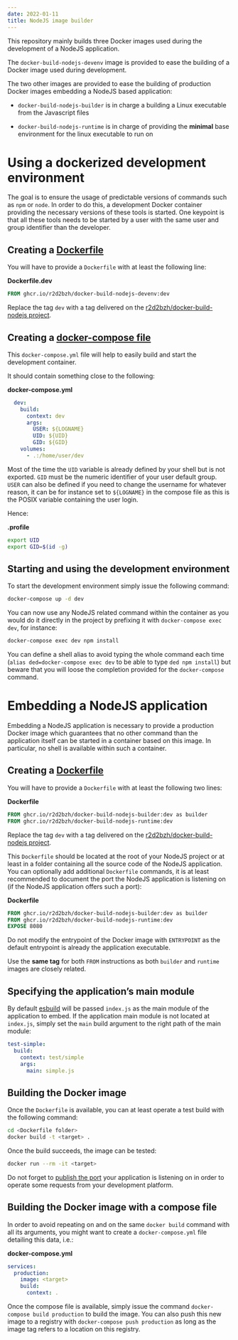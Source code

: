 ```yaml
---
date: 2022-01-11
title: NodeJS image builder
---
```


This repository mainly builds three Docker images used during the development of a NodeJS application.

The `docker-build-nodejs-devenv` image is provided to ease the building of a Docker image used during development.

The two other images are provided to ease the building of production Docker images embedding a NodeJS based application:

-   `docker-build-nodejs-builder` is in charge a building a Linux executable from the Javascript files

-   `docker-build-nodejs-runtime` is in charge of providing the **minimal** base environment for the linux executable to run on

# Using a dockerized development environment

The goal is to ensure the usage of predictable versions of commands such as `npm` or `node`. In order to do this, a development Docker container providing the necessary versions of these tools is started. One keypoint is that all these tools needs to be started by a user with the same user and group identifier than the developer.

## Creating a [Dockerfile](https://docs.docker.com/engine/reference/builder/)

You will have to provide a `Dockerfile` with at least the following line:

<div class="formalpara-title">

**Dockerfile.dev**

</div>

``` Dockerfile
FROM ghcr.io/r2d2bzh/docker-build-nodejs-devenv:dev
```

<div class="important">

Replace the tag `dev` with a tag delivered on the [r2d2bzh/docker-build-nodejs project](https://github.com/r2d2bzh/docker-build-nodejs).

</div>

## Creating a [docker-compose file](https://docs.docker.com/compose/compose-file/)

This `docker-compose.yml` file will help to easily build and start the development container.

It should contain something close to the following:

<div class="formalpara-title">

**docker-compose.yml**

</div>

``` YAML
  dev:
    build:
      context: dev
      args:
        USER: ${LOGNAME}
        UID: ${UID}
        GID: ${GID}
    volumes:
      - .:/home/user/dev
```

<div class="tip">

Most of the time the `UID` variable is already defined by your shell but is not exported. `GID` must be the numeric identifier of your user default group. `USER` can also be defined if you need to change the username for whatever reason, it can be for instance set to `${LOGNAME}` in the compose file as this is the POSIX variable containing the user login.

Hence:

<div class="formalpara-title">

**.profile**

</div>

``` sh
export UID
export GID=$(id -g)
```

</div>

## Starting and using the development environment

To start the development environment simply issue the following command:

``` Bash
docker-compose up -d dev
```

You can now use any NodeJS related command within the container as you would do it directly in the project by prefixing it with `docker-compose exec dev`, for instance:

``` Bash
docker-compose exec dev npm install
```

<div class="tip">

You can define a shell alias to avoid typing the whole command each time (`alias ded=docker-compose exec dev` to be able to type `ded npm install`) but beware that you will loose the completion provided for the `docker-compose` command.

</div>

# Embedding a NodeJS application

Embedding a NodeJS application is necessary to provide a production Docker image which guarantees that no other command than the application itself can be started in a container based on this image. In particular, no shell is available within such a container.

## Creating a [Dockerfile](https://docs.docker.com/engine/reference/builder/)

You will have to provide a `Dockerfile` with at least the following two lines:

<div class="formalpara-title">

**Dockerfile**

</div>

``` Dockerfile
FROM ghcr.io/r2d2bzh/docker-build-nodejs-builder:dev as builder
FROM ghcr.io/r2d2bzh/docker-build-nodejs-runtime:dev
```

<div class="important">

Replace the tag `dev` with a tag delivered on the [r2d2bzh/docker-build-nodejs project](https://github.com/r2d2bzh/docker-build-nodejs).

</div>

This `Dockerfile` should be located at the root of your NodeJS project or at least in a folder containing all the source code of the NodeJS application. You can optionally add additional `Dockerfile` commands, it is at least recommended to document the port the NodeJS application is listening on (if the NodeJS application offers such a port):

<div class="formalpara-title">

**Dockerfile**

</div>

``` Dockerfile
FROM ghcr.io/r2d2bzh/docker-build-nodejs-builder:dev as builder
FROM ghcr.io/r2d2bzh/docker-build-nodejs-runtime:dev
EXPOSE 8080
```

<div class="warning">

Do not modify the entrypoint of the Docker image with `ENTRYPOINT` as the default entrypoint is already the application executable.

</div>

<div class="warning">

Use the **same tag** for both `FROM` instructions as both `builder` and `runtime` images are closely related.

</div>

## Specifying the application’s main module

By default [esbuild](https://esbuild.github.io/) will be passed `index.js` as the main module of the application to embed. If the application main module is not located at `index.js`, simply set the `main` build argument to the right path of the main module:

``` yaml
test-simple:
  build:
    context: test/simple
    args:
      main: simple.js
```

## Building the Docker image

Once the `Dockerfile` is available, you can at least operate a test build with the following command:

``` Bash
cd <Dockerfile folder>
docker build -t <target> .
```

Once the build succeeds, the image can be tested:

``` Bash
docker run --rm -it <target>
```

<div class="tip">

Do not forget to [publish the port](https://docs.docker.com/engine/reference/commandline/run/#publish-or-expose-port—​p---expose) your application is listening on in order to operate some requests from your development platform.

</div>

## Building the Docker image with a compose file

In order to avoid repeating on and on the same `docker build` command with all its arguments, you might want to create a `docker-compose.yml` file detailing this data, i.e.:

<div class="formalpara-title">

**docker-compose.yml**

</div>

``` YAML
services:
  production:
    image: <target>
    build:
      context: .
```

Once the compose file is available, simply issue the command `docker-compose build production` to build the image. You can also push this new image to a registry with `docker-compose push production` as long as the image tag refers to a location on this registry.
